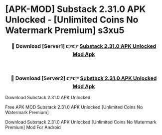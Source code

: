 # [APK-MOD] Substack 2.31.0 APK Unlocked - [Unlimited Coins No Watermark Premium] s3xu5



<div align="center">
<h3>🔴 Download [Server1] 👉👉 <a href="https://momento.my/?title=Substack_2.31.0_APK_Unlocked">Substack 2.31.0 APK Unlocked Mod Apk</a></h3><br>

<h3>🔴 Download [Server2] 👉👉 <a href="https://momento.my/?title=Substack_2.31.0_APK_Unlocked">Substack 2.31.0 APK Unlocked Mod Apk</a></h3>
</div>



Download Substack 2.31.0 APK Unlocked 

Free APK MOD Substack 2.31.0 APK Unlocked [Unlimited Coins No Watermark Premium]

Download Substack 2.31.0 APK Unlocked [Unlimited Coins No Watermark Premium] Mod For Android
